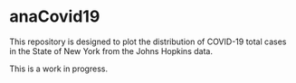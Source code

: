 # anaCovid19

This repository is designed to plot the distribution of COVID-19 total
cases in the State of New York from the Johns Hopkins data.

This is a work in progress.
